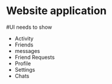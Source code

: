 # Website application

#UI needs to show

*   Activity
*   Friends
*   messages
*   Friend Requests
*   Profile
*   Settings
*   Chats
